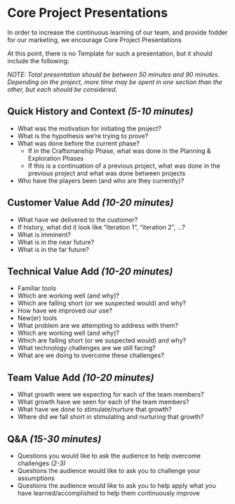 Core Project Presentations
==========================

In order to increase the continuous learning of our team, and provide fodder for our marketing, we encourage Core Project Presentations

At this point, there is no Template for such a presentation, but it should include the following:

_NOTE: Total presentation should be between 50 minutes and 90 minutes.  Depending on the project, more time may be spent in one section than the other, but each should be considered._

## Quick History and Context _(5-10 minutes)_

* What was the motivation for initiating the project?
* What is the hypothesis we’re trying to prove?
* What was done before the current phase?
  * If in the Craftsmanship Phase, what was done in the Planning & Exploration Phases
  * If this is a continuation of a previous project, what was done in the previous project and what was done between projects
* Who have the players been (and who are they currently)?

## Customer Value Add _(10-20 minutes)_

* What have we delivered to the customer?
 * If history, what did it look like “iteration 1”, “iteration 2”, …?
* What is imminent?
* What is in the near future?
* What is in the far future?

## Technical Value Add _(10-20 minutes)_

* Familiar tools
 * Which are working well (and why)?
 * Which are falling short (or we suspected would) and why?
 * How have we improved our use?
* New(er) tools
 * What problem are we attempting to address with them?
 * Which are working well (and why)?
 * Which are falling short (or we suspected would) and why?
* What technology challenges are we still facing?
* What are we doing to overcome these challenges?

## Team Value Add _(10-20 minutes)_

* What growth were we expecting for each of the team members?
* What growth have we seen for each of the team members?
* What have we done to stimulate/nurture that growth?
* Where did we fall short in stimulating and nurturing that growth?

## Q&A _(15-30 minutes)_

* Questions you would like to ask the audience to help overcome challenges _(2-3)_
* Questions the audience would like to ask you to challenge your assumptions
* Questions the audience would like to ask you to help apply what you have learned/accomplished to help them continuously improve
